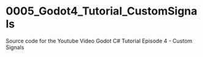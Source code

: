 # 0005_Godot4_Tutorial_CustomSignals
Source code for the Youtube Video Godot C# Tutorial Episode 4 - Custom Signals
